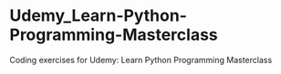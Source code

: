 # Udemy_Learn-Python-Programming-Masterclass
Coding exercises for Udemy: Learn Python Programming Masterclass
